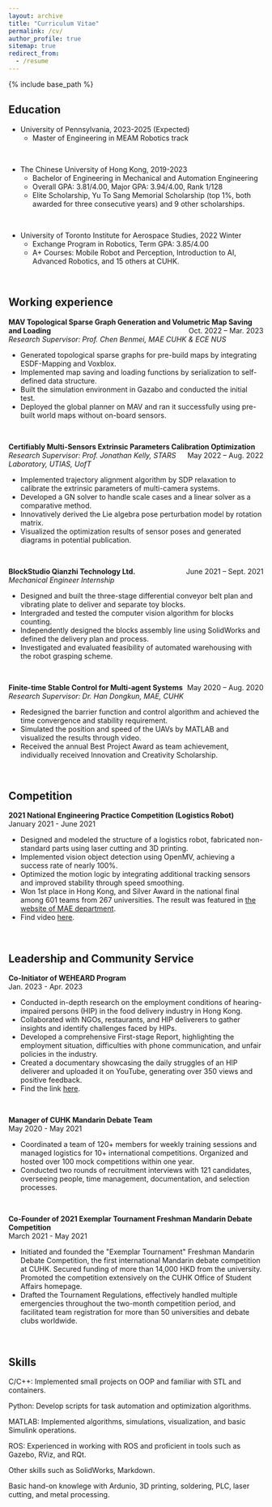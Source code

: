 ```yaml
---
layout: archive
title: "Curriculum Vitae"
permalink: /cv/
author_profile: true
sitemap: true
redirect_from:
  - /resume
---
```


{% include base_path %}


## Education

* University of Pennsylvania, 2023-2025 (Expected) 
  * Master of Engineering in MEAM Robotics track
<br />

* The Chinese University of Hong Kong, 2019-2023
  * Bachelor of Engineering in Mechanical and Automation Engineering
  * Overall GPA: 3.81/4.00, Major GPA: 3.94/4.00, Rank 1/128
  * Elite Scholarship, Yu To Sang Memorial Scholarship (top 1%, both awarded for three consecutive years) and 9 other scholarships.
<br />

* University of Toronto Institute for Aerospace Studies, 2022 Winter
  * Exchange Program in Robotics, Term GPA: 3.85/4.00 
  * A+ Courses: Mobile Robot and Perception, Introduction to AI, Advanced Robotics, and 15 others at CUHK. 

<br/>



## Working experience

**MAV Topological Sparse Graph Generation and Volumetric Map Saving and Loading**
<span style="float:right;">Oct. 2022 – Mar. 2023</span>  
*Research Supervisor: Prof. Chen Benmei, MAE CUHK & ECE NUS*  
* Generated topological sparse graphs for pre-build maps by integrating ESDF-Mapping and Voxblox.  
* Implemented map saving and loading functions by serialization to self-defined data structure.   
* Built the simulation environment in Gazabo and conducted the initial test.  
* Deployed the global planner on MAV and ran it successfully using pre-built world maps without on-board sensors. 

<br />

**Certifiably Multi-Sensors Extrinsic Parameters Calibration Optimization**
<span style="float:right;">May 2022 – Aug. 2022</span>  
*Research Supervisor: Prof. Jonathan Kelly, STARS Laboratory, UTIAS, UofT*  
* Implemented trajectory alignment algorithm by SDP relaxation to calibrate the extrinsic parameters of multi-camera systems. 
* Developed a GN solver to handle scale cases and a linear solver as a comparative method. 
* Innovatively derived the Lie algebra pose perturbation model by rotation matrix.
* Visualized the optimization results of sensor poses and generated diagrams in potential publication.
<br />

**BlockStudio Qianzhi Technology Ltd.**
<span style="float:right;">June 2021 – Sept. 2021</span>  
*Mechanical Engineer Internship*
* Designed and built the three-stage differential conveyor belt plan and vibrating plate to deliver and separate toy blocks.
* Intergraded and tested the computer vision algorithm for blocks counting. 
* Independently designed the blocks assembly line using SolidWorks and defined the delivery plan and process. 
* Investigated and evaluated feasibility of automated warehousing with the robot grasping scheme.

<br />

**Finite-time Stable Control for Multi-agent Systems**
<span style="float:right;">May 2020 – Aug. 2020</span>  
*Research Supervisor: Dr. Han Dongkun, MAE, CUHK*  
* Redesigned the barrier function and control algorithm and achieved the time convergence and stability requirement.
* Simulated the position and speed of the UAVs by MATLAB and visualized the results through video. 
* Received the annual Best Project Award as team achievement, individually received Innovation and Creativity Scholarship.  

<br />


## Competition

**2021 National Engineering Practice Competition (Logistics Robot)**  
January 2021 - June 2021  

* Designed and modeled the structure of a logistics robot, fabricated non-standard parts using laser cutting and 3D printing.
* Implemented vision object detection using OpenMV, achieving a success rate of nearly 100%.
* Optimized the motion logic by integrating additional tracking sensors and improved stability through speed smoothing. 
* Won 1st place in Hong Kong, and Silver Award in the national final among 601 teams from 267 universities. The result was featured in [the website of MAE department](https://www4.mae.cuhk.edu.hk/newsnawards/silver-award-in-the-national-finals-of-the-2021-china-university-students-engineering-practice-and-innovation-ability-competition/).
* Find video [here](https://youtu.be/IHseo0RF8Oc).

<br />


## Leadership and Community Service

**Co-Initiator of WEHEARD Program**  
Jan. 2023 - Apr. 2023
* Conducted in-depth research on the employment conditions of hearing-impaired persons (HIP) in the food delivery industry in Hong Kong.
* Collaborated with NGOs, restaurants, and HIP deliverers to gather insights and identify challenges faced by HIPs.
* Developed a comprehensive First-stage Report, highlighting the employment situation, difficulties with phone communication, and unfair policies in the industry.
* Created a documentary showcasing the daily struggles of an HIP deliverer and uploaded it on YouTube, generating over 350 views and positive feedback.
* Find the link [here](https://weheard.github.io/).

<br />

**Manager of CUHK Mandarin Debate Team**  
May 2020 - May 2021  
* Coordinated a team of 120+ members for weekly training sessions and managed logistics for 10+ international competitions. Organized and hosted over 100 mock competitions within one year.
* Conducted two rounds of recruitment interviews with 121 candidates, overseeing people, time management, documentation, and selection processes.

<br />

**Co-Founder of 2021 Exemplar Tournament Freshman Mandarin Debate Competition**  
March 2021 - May 2021  
* Initiated and founded the "Exemplar Tournament" Freshman Mandarin Debate Competition, the first international Mandarin debate competition at CUHK. Secured funding of more than 14,000 HKD from the university. Promoted the competition extensively on the CUHK Office of Student Affairs homepage.
* Drafted the Tournament Regulations, effectively handled multiple emergencies throughout the two-month competition period, and facilitated team registration for more than 50 universities and debate clubs worldwide.

<br />


## Skills

C/C++: Implemented small projects on OOP and familiar with STL and containers.

Python: Develop scripts for task automation and optimization algorithms.

MATLAB: Implemented algorithms, simulations, visualization, and basic Simulink operations.

ROS: Experienced in working with ROS and proficient in tools such as Gazebo, RViz, and RQt.

Other skills such as SolidWorks, Markdown. 

Basic hand-on knowlege with Ardunio, 3D printing, soldering, PLC, laser cutting, and metal processing.
